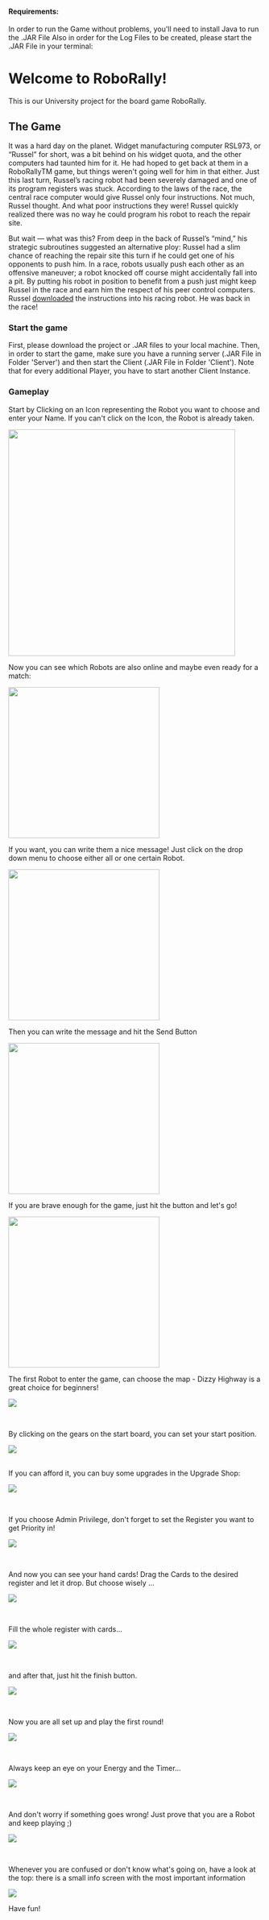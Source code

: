 
#### Requirements: 
In order to run the Game without problems, you'll need to install Java to run the .JAR File
Also in order for the Log Files to be created, please start the .JAR File in your terminal:





# Welcome to RoboRally!
This is our University project for the board game RoboRally.

## The Game
It was a hard day on the planet. Widget manufacturing computer RSL973, or “Russel” for short, was a bit behind on his widget quota, and the other computers had taunted him for it. He had hoped to get back at them in a RoboRallyTM game, but things weren't going well for him in that either. Just this last turn, Russel’s racing robot had been severely damaged and one of its program registers was stuck. According to the laws of the race, the central race computer would give Russel only four instructions. Not much, Russel thought. And what poor instructions they were! Russel quickly realized there was no way he could program his robot to reach the repair site.

But wait — what was this? From deep in the back of Russel’s “mind,” his strategic subroutines suggested an alternative ploy: Russel had a slim chance of reaching the repair site this turn if he could get one of his opponents to push him. In a race, robots usually push each other as an offensive maneuver; a robot knocked off course might accidentally fall into a pit. By putting his robot in position to benefit from a push just might keep Russel in the race and earn him the respect of his peer control computers. Russel [downloaded](http://media.wizards.com/2017/rules/roborally_rules.pdf) the instructions into his racing robot. He was back in the race!

### Start the game
First, please download the project or .JAR files to your local machine. Then, in order to start the game, make sure you have a running server (.JAR File in Folder 'Server') and then start the Client (.JAR File in Folder 'Client').
Note that for every additional Player, you have to start another Client Instance.


### Gameplay
Start by Clicking on an Icon representing the Robot you want to choose and enter your Name. If you can't click on the Icon, the Robot is already taken.

<img src="src/main/resources/images/Readme/login.png" width="450" />

<br />  

Now you can see which Robots are also online and maybe even ready for a match:

<img src="src/main/resources/images/Readme/online.png" width="300" />

<br />  

If you want, you can write them a nice message! Just click on the drop down menu to choose either all or one certain Robot.

<img src="src/main/resources/images/Readme/chat.png" width="300" />

<br />  

Then you can write the message and hit the Send Button

<img src="src/main/resources/images/Readme/message.png" width="300" />

<br />  



If you are brave enough for the game, just hit the button and let's go!

<img src="src/main/resources/images/Readme/start.png" width="300" />

<br />  


The first Robot to enter the game, can choose the map - Dizzy Highway is a great choice for beginners!

![](src/main/resources/images/Readme/map.png)


<br />  

By clicking on the gears on the start board, you can set your start position.

![](src/main/resources/images/Readme/position.png)

<br /> 
If you can afford it, you can buy some upgrades in the Upgrade Shop:

![](src/main/resources/images/Readme/shop.png)

<br />  

If you choose Admin Privilege, don't forget to set the Register you want to get Priority in!

![](src/main/resources/images/Readme/upgrade.png)

<br />  

And now you can see your hand cards! Drag the Cards to the desired register and let it drop. But choose wisely ...

![](src/main/resources/images/Readme/drag.png)

<br />  

Fill the whole register with cards...

![](src/main/resources/images/Readme/drop.png)

<br />  

and after that, just hit the finish button.

![](src/main/resources/images/Readme/finish.png)

<br />  

Now you are all set up and play the first round!

![](src/main/resources/images/Readme/play.png)

<br />  


Always keep an eye on your Energy and the Timer...

![](src/main/resources/images/Readme/energy.png)

<br />   

And don't worry if something goes wrong! Just prove that you are a Robot and keep playing ;)

![](src/main/resources/images/Readme/error.png)

<br />  

Whenever you are confused or don't know what's going on, have a look at the top: there is a small info screen with the most important information

![](src/main/resources/images/Readme/help.png)

Have fun!

